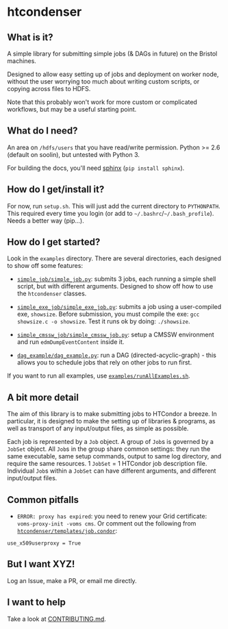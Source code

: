 # htcondenser

## What is it?

A simple library for submitting simple jobs (& DAGs in future) on the Bristol machines.

Designed to allow easy setting up of jobs and deployment on worker node, without the user worrying too much about writing custom scripts, or copying across files to HDFS.

Note that this probably won't work for more custom or complicated workflows, but may be a useful starting point.

## What do I need?

An area on `/hdfs/users` that you have read/write permission. Python >= 2.6 (default on soolin), but untested with Python 3.

For building the docs, you'll need [sphinx](http://www.sphinx-doc.org/en/stable/index.html) (`pip install sphinx`).

## How do I get/install it?

For now, run `setup.sh`. This will just add the current directory to `PYTHONPATH`. This required every time you login (or add to `~/.bashrc`/`~/.bash_profile`). Needs a better way (pip...).

## How do I get started?

Look in the `examples` directory. There are several directories, each designed to show off some features:

- [`simple_job/simple_job.py`](examples/simple_job/simple_job.py): submits 3 jobs, each running a simple shell script, but with different arguments. Designed to show off how to use the `htcondenser` classes.

- [`simple_exe_job/simple_exe_job.py`](examples/simple_exe_job/simple_exe_job.py): submits a job using a user-compiled exe, `showsize`. Before submission, you must compile the exe: `gcc showsize.c -o showsize`. Test it runs ok by doing: `./showsize`.

- [`simple_cmssw_job/simple_cmssw_job.py`](examples/simple_cmssw_job/simple_cmssw_job.py): setup a CMSSW environment and run `edmDumpEventContent` inside it.

- [`dag_example/dag_example.py`](dag_example/dag_example.py): run a DAG (directed-acyclic-graph) - this allows you to schedule jobs that rely on other jobs to run first.

If you want to run all examples, use [`examples/runAllExamples.sh`](examples/runAllExamples.sh).

## A bit more detail

The aim of this library is to make submitting jobs to HTCondor a breeze. In particular, it is designed to make the setting up of libraries & programs, as well as transport of any input/output files, as simple as possible.

Each job is represented by a `Job` object. A group of `Job`s is governed by a `JobSet` object. All `Job`s in the group share common settings: they run the same executable, same setup commands, output to same log directory, and require the same resources. 1 `JobSet` = 1 HTCondor job description file. Individual `Job`s within a `JobSet` can have different arguments, and different input/output files.

## Common pitfalls

- `ERROR: proxy has expired`: you need to renew your Grid certificate: `voms-proxy-init -voms cms`. Or comment out the following from [`htcondenser/templates/job.condor`](htcondenser/templates/job.condor):

```
use_x509userproxy = True
```

## But I want XYZ!

Log an Issue, make a PR, or email me directly.

## I want to help

Take a look at [CONTRIBUTING.md](CONTRIBUTING.md).